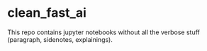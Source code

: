 # clean_fast_ai

This repo contains jupyter notebooks without all the verbose stuff (paragraph, sidenotes, explainings).
